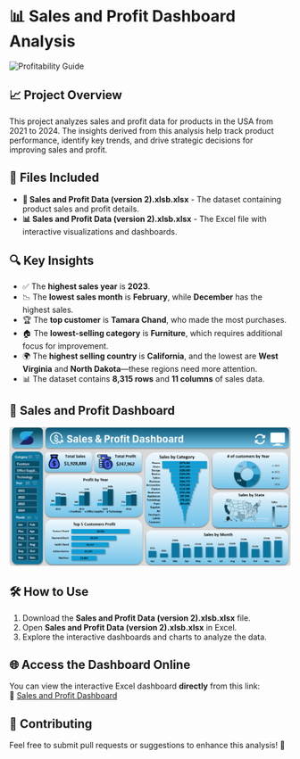 # 📊 Sales and Profit Dashboard Analysis

![Profitability Guide](https://www.datarails.com/wp-content/uploads/2021/08/Profitability-Guide.png)

## 📈 Project Overview

This project analyzes sales and profit data for products in the USA from 2021 to 2024. The insights derived from this analysis help track product performance, identify key trends, and drive strategic decisions for improving sales and profit.

## 📁 Files Included
- **📄 Sales and Profit Data (version 2).xlsb.xlsx** - The dataset containing product sales and profit details.
- **📊 Sales and Profit Data (version 2).xlsb.xlsx** - The Excel file with interactive visualizations and dashboards.

## 🔍 Key Insights
- ✅ The **highest sales year** is **2023**.
- 📉 The **lowest sales month** is **February**, while **December** has the highest sales.
- 🏆 The **top customer** is **Tamara Chand**, who made the most purchases.
- 🏠 The **lowest-selling category** is **Furniture**, which requires additional focus for improvement.
- 🌍 The **highest selling country** is **California**, and the lowest are **West Virginia** and **North Dakota**—these regions need more attention.
- 📊 The dataset contains **8,315 rows** and **11 columns** of sales data.

## 📸 Sales and Profit Dashboard
![Sales and Profit Dashboard](https://github.com/7amzamagdi/Sales-profit-Analysis-using-Excel/blob/d8dfdf3f1ece5c4f7c6645d183fdb1b640558f65/Sales%20%26profit.png)

## 🛠 How to Use
1. Download the **Sales and Profit Data (version 2).xlsb.xlsx** file.
2. Open **Sales and Profit Data (version 2).xlsb.xlsx** in Excel.
3. Explore the interactive dashboards and charts to analyze the data.

## 🌐 Access the Dashboard Online
You can view the interactive Excel dashboard **directly** from this link:  
🔗 [Sales and Profit Dashboard](https://engkfsedu-my.sharepoint.com/:x:/g/personal/hamza_652a_ai_kfs_edu_eg/ETHYE2-RPLNGli5YNE8JrkABfifLvc41e2PUV8hGRslSJw)

## 📢 Contributing
Feel free to submit pull requests or suggestions to enhance this analysis! 🚀
